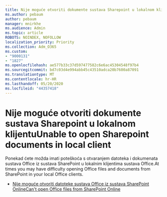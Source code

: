 ```yaml
---
title: Nije moguće otvoriti dokumente sustava Sharepoint u lokalnom klijentu
ms.author: pebaum
author: pebaum
manager: mnirkhe
ms.audience: Admin
ms.topic: article
ROBOTS: NOINDEX, NOFOLLOW
localization_priority: Priority
ms.collection: Adm_O365
ms.custom:
- "9000131"
- "1827"
ms.openlocfilehash: ae577b33c37d597477582c6e6ac45304548f97b4
ms.sourcegitcommit: bd7c03d4e994abb45c43510adca20b7600a87091
ms.translationtype: MT
ms.contentlocale: hr-HR
ms.lasthandoff: 05/20/2020
ms.locfileid: "44357418"
---
```

# <a name="unable-to-open-sharepoint-documents-in-local-client"></a><span data-ttu-id="4f81c-102">Nije moguće otvoriti dokumente sustava Sharepoint u lokalnom klijentu</span><span class="sxs-lookup"><span data-stu-id="4f81c-102">Unable to open Sharepoint documents in local client</span></span>

<span data-ttu-id="4f81c-103">Ponekad ćete možda imati poteškoća s otvaranjem datoteka i dokumenata sustava Office iz sustava SharePoint u lokalnim klijentima sustava Office.</span><span class="sxs-lookup"><span data-stu-id="4f81c-103">At times you may have difficulty opening Office files and documents from SharePoint in your local Office clients.</span></span>
- [<span data-ttu-id="4f81c-104">Nije moguće otvoriti datoteke sustava Office iz sustava SharePoint Online</span><span class="sxs-lookup"><span data-stu-id="4f81c-104">Can't open Office files from SharePoint Online</span></span>](https://docs.microsoft.com/sharepoint/troubleshoot/administration/cant-open-office-files)
